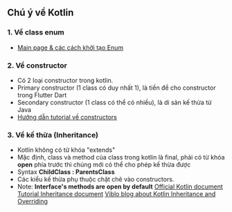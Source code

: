 
## Chú ý về Kotlin 

### 1. Về class enum 
- [Main page & các cách khởi tạo Enum](https://kotlinlang.org/docs/enum-classes.html)

### 2. Về constructor 
- Có 2 loại constructor trong kotlin.
- Primary constructor (1 class có duy nhất 1), là tiền đề cho constructor trong Flutter Dart 
- Secondary constructor (1 class có thể có nhiều), là di sản kế thừa từ Java 
- [Hướng dẫn tutorial về constructors](https://www.tutorialspoint.com/kotlin/kotlin_constructors.htm)

### 3. Về kế thừa (Inheritance)
- Kotlin không có từ khóa "extends"
- Mặc định, class và method của class trong kotlin là final, phải có từ khóa **open** phía trước thì chúng mới có thể cho phép kế thừa được
- Syntax **ChildClass : ParentsClass**
- Các kiểu kế thừa phụ thuộc chặt chẽ vào constructors.
- Note: **Interface's methods are open by default**
[Official Kotlin document](https://kotlinlang.org/docs/inheritance.html#overriding-rules)
[Tutorial Inheritance document](https://www.tutorialspoint.com/kotlin/kotlin_constructors.htm)
[Viblo blog about Kotlin Inheritance and Overriding](https://viblo.asia/p/kotlin-class-and-inheritance-RnB5pXJb5PG)